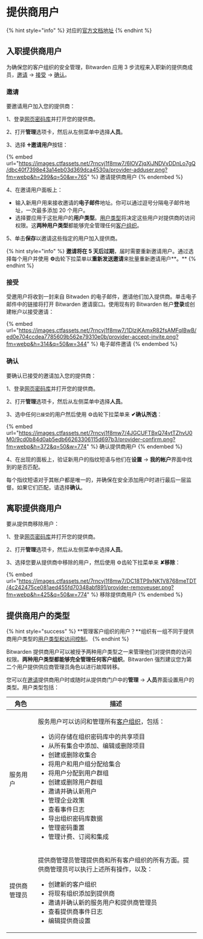# 提供商用户

{% hint style="info" %}
对应的[官方文档地址](https://bitwarden.com/help/article/provider-users/)
{% endhint %}

## 入职提供商用户 <a href="#onboard-provider-users" id="onboard-provider-users"></a>

为确保您的客户组织的安全管理，Bitwarden 应用 3 步流程来入职新的提供商成员​​，[邀请](provider-users.md#invite) → [接受](provider-users.md#accept) → [确认](provider-users.md#confirm)。

### 邀请 <a href="#invite" id="invite"></a>

要邀请用户加入您的提供商：

1、登录[网页密码库](../getting-started/get-started-with-the-web-vault.md)并打开您的提供商。

2、打开**管理**选项卡，然后从左侧菜单中选择**人员**。

3、选择 **🞤邀请用户**按钮：

{% embed url="https://images.ctfassets.net/7rncvj1f8mw7/6lOVZjqXiJNDVvDDnLo7gQ/dbc40f7398e43a14eb03d369dca4530a/provider-adduser.png?fm=webp&h=299&q=50&w=765" %}
邀请提供商用户
{% endembed %}

4、在邀请用户面板上：

* 输入新用户用来接收邀请的**电子邮件**地址。你可以通过逗号分隔电子邮件地址，一次最多添加 20 个用户。
* 选择要应用于这批用户的**用户类型**。[用户类型](provider-users.md#provider-user-types)将决定这些用户对提供商的访问权限。这**两种用户类型**都能够完全管理任何[客户组织](start-a-client-organization.md)。

5、单击**保存**以邀请这些指定的用户加入提供商。

{% hint style="info" %}
**邀请将在 5 天后过期**，届时需要重新邀请用户。通过选择每个用户并使用 **⚙️**齿轮下拉菜单以**重新发送邀请**来批量重新邀请用户**。**
{% endhint %}

### 接受 <a href="#accept" id="accept"></a>

受邀用户将收到一封来自 Bitwaden 的电子邮件，邀请他们加入提供商。单击电子邮件中的链接将打开 Bitwarden 邀请窗口。使用现有的 Bitwarden 帐户**登录**或创建帐户以接受邀请：

{% embed url="https://images.ctfassets.net/7rncvj1f8mw7/1DlzjKAmxR82fsAMFqIBwB/ed0e704ccdea7785609b562e79310e0b/provider-accept-invite.png?fm=webp&h=314&q=50&w=344" %}
电子邮件邀请
{% endembed %}

### 确认 <a href="#confirm" id="confirm"></a>

要确认已接受的邀请加入您的提供商：

1、登录[网页密码库](../getting-started/get-started-with-the-web-vault.md)并打开您的提供商。

2、打开**管理**选项卡，然后从左侧菜单中选择**人员**。

3、选中任何`已接受`的用户然后使用 ⚙️齿轮下拉菜单来 **✔︎确认所选**：

{% embed url="https://images.ctfassets.net/7rncvj1f8mw7/4JGCUFTBxQ74vtTZhvU0M0/9cd0b84d0ab5edb66263306115d697b3/provider-confirm.png?fm=webp&h=372&q=50&w=774" %}
确认提供商用户
{% endembed %}

4、在出现的面板上，验证新用户的指纹短语与他们在**设置** → **我的帐户**界面中找到的是否匹配。

每个指纹短语对于其帐户都是唯一的，并确保在安全添加用户时进行最后一层监督。如果它们匹配，请选择**确认**。

## 离职提供商用户 <a href="#offboard-users" id="offboard-users"></a>

要从提供商移除用户：

1、登录[网页密码库](../getting-started/get-started-with-the-web-vault.md)并打开您的提供商。

2、打开**管理**选项卡，然后从左侧菜单中选择**人员**。

3、选择您要从提供商中移除的用户，然后使用 ⚙️齿轮下拉菜单来 **✘移除**：

{% embed url="https://images.ctfassets.net/7rncvj1f8mw7/DC18TP9xNK1V8768meTDT/4c242475ce081aed455fd70348abf891/provider-removeuser.png?fm=webp&h=425&q=50&w=774" %}
移除提供商用户
{% endembed %}

## 提供商用户的类型 <a href="#provider-user-types" id="provider-user-types"></a>

{% hint style="success" %}
**管理客户组织的用户？**组织有一组不同于提供商用户类型的[用户类型和访问控制](../organizations/user-types-and-access-control.md)。
{% endhint %}

Bitwarden 提供商用户可以被授予两种用户类型之一来管理他们对提供商的访问权限。**两种用户类型都能够完全管理任何客户组织**。Bitwarden 强烈建议您为第二个用户提供供应商管理员角色以进行故障转移。

您可以在[邀请](provider-users.md#invite)提供商用户时或随时从提供商门户中的**管理** → **人员**界面设置用户的类型。用户类型包括：

| 角色     | 描述                                                                                                                                                                                                                                                                                                                 |
| ------ | ------------------------------------------------------------------------------------------------------------------------------------------------------------------------------------------------------------------------------------------------------------------------------------------------------------------ |
| 服务用户   | <p>服务用户可以访问和管理所有<a href="start-a-client-organization.md">客户组织</a>，包括：</p><ul><li>访问存储在组织密码库中的共享项目</li><li>从所有集合中添加、编辑或删除项目</li><li>创建或删除收集合</li><li>将用户和用户组分配给集合</li><li>将用户分配到用户群组</li><li>创建或删除用户群组</li><li>邀请并确认新用户</li><li>管理企业政策</li><li>查看事件日志</li><li>导出组织密码库数据</li><li>管理密码重置</li><li>管理计费、订阅和集成</li></ul> |
| 提供商管理员 | <p>提供商管理员管理提供商和所有客户组织的所有方面。提供商管理员可以执行上述所有操作，以及：</p><ul><li>创建新的客户组织</li><li>将现有组织添加到提供商</li><li>邀请并确认新的服务用户和提供商管理员</li><li>查看提供商事件日志</li><li>编辑提供商设置</li></ul>                                                                                                                                                     |
